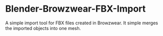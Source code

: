 # Blender-Browzwear-FBX-Import
A simple import tool for FBX files created in Browzwear. It simple merges the imported objects into one mesh.
